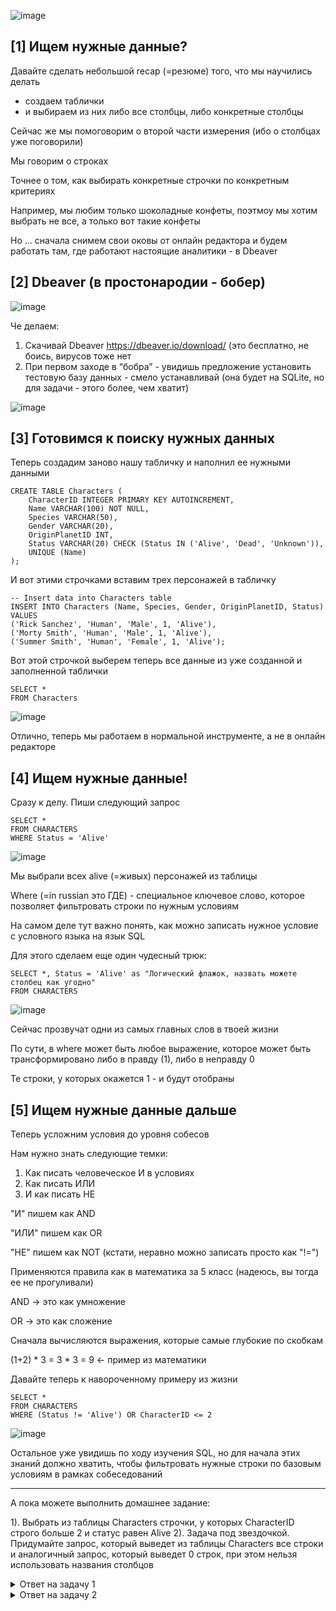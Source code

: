 ![image](https://github.com/user-attachments/assets/844a1b6b-01d3-4683-bcf7-ba28b1b88ebf)

## [1] Ищем нужные данные?

Давайте сделать небольшой recap (=резюме) того, что мы научились делать
- создаем таблички
- и выбираем из них либо все столбцы, либо конкретные столбцы

Сейчас же мы помоговорим о второй части измерения (ибо о столбцах уже поговорили) 

Мы говорим о строках

Точнее о том, как выбирать конкретные строчки по конкретным критериях 

Например, мы любим только шоколадные конфеты, поэтмоу мы хотим выбрать не все, а только вот такие конфеты 

Но ... сначала снимем свои оковы от онлайн редактора и будем работать там, где работают настоящие аналитики - в Dbeaver 


## [2] Dbeaver (в простонародии - бобер)

![image](https://github.com/user-attachments/assets/eb196cc2-e086-449b-8533-6cff26648879)


Че делаем:
1. Скачивай Dbeaver https://dbeaver.io/download/ (это бесплатно, не боись, вирусов тоже нет
2. При первом заходе в “бобра” - увидишь предложение установить тестовую базу данных - смело устанавливай (она будет на SQLite, но для задачи - этого более, чем хватит)

![image](https://github.com/user-attachments/assets/5932452a-0910-404b-9245-770f54fdcbd3)

## [3] Готовимся к поиску нужных данных

Теперь создадим заново нашу табличку и наполнил ее нужными данными

```
CREATE TABLE Characters (
    CharacterID INTEGER PRIMARY KEY AUTOINCREMENT,
    Name VARCHAR(100) NOT NULL,
    Species VARCHAR(50),
    Gender VARCHAR(20),
    OriginPlanetID INT,
    Status VARCHAR(20) CHECK (Status IN ('Alive', 'Dead', 'Unknown')),
    UNIQUE (Name)
);
```

И вот этими строчками вставим трех персонажей в табличку

```
-- Insert data into Characters table
INSERT INTO Characters (Name, Species, Gender, OriginPlanetID, Status) VALUES
('Rick Sanchez', 'Human', 'Male', 1, 'Alive'),
('Morty Smith', 'Human', 'Male', 1, 'Alive'),
('Summer Smith', 'Human', 'Female', 1, 'Alive');
```

Вот этой строчкой выберем теперь все данные из уже созданной и заполненной таблички

```
SELECT *
FROM Characters
```

![image](https://github.com/user-attachments/assets/d92d78f1-a4ab-4f9a-88a7-4909b98e42f2)

Отлично, теперь мы работаем в нормальной инструменте, а не в онлайн редакторе

## [4] Ищем нужные данные!

Сразу к делу. Пиши следующий запрос

```
SELECT * 
FROM CHARACTERS
WHERE Status = 'Alive'
```

![image](https://github.com/user-attachments/assets/4d9ad51f-276d-43f5-a06c-05d33d2d509f)


Мы выбрали всех alive (=живых) персонажей из таблицы 

Where (=in russian это ГДЕ) - специальное ключевое слово, которое позволяет фильтровать строки по нужным условиям

На самом деле тут важно понять, как можно записать нужное условие с условного языка на язык SQL

Для этого сделаем еще один чудесный трюк:


```
SELECT *, Status = 'Alive' as "Логический флажок, назвать можете столбец как угодно"
FROM CHARACTERS
```

![image](https://github.com/user-attachments/assets/341ad098-0aba-46a5-bf26-912d5437f9d6)


Сейчас прозвучат одни из самых главных слов в твоей жизни 

По сути, в where может быть любое выражение, которое может быть трансформировано либо в правду (1), либо в неправду 0

Те строки, у которых окажется 1 - и будут отобраны


## [5] Ищем нужные данные дальше

Теперь усложним условия до уровня собесов

Нам нужно знать следующие темки:
1. Как писать человеческое И в условиях
2. Как писать ИЛИ
3. И как писать НЕ

"И" пишем как AND

"ИЛИ" пишем как OR

"НЕ" пишем как NOT (кстати, неравно можно записать просто как "!=")

Применяются правила как в математика за 5 класс (надеюсь, вы тогда ее не прогуливали) 


AND -> это как умножение

OR -> это как сложение

Сначала вычисляются выражения, которые самые глубокие по скобкам

(1+2) * 3 = 3 * 3 = 9 <- пример из математики

Давайте теперь к навороченному примеру из жизни

```
SELECT *
FROM CHARACTERS
WHERE (Status != 'Alive') OR CharacterID <= 2
```

![image](https://github.com/user-attachments/assets/10127b57-f159-49bb-87db-7fb39af28a02)

Остальное уже увидишь по ходу изучения SQL, но для начала этих знаний должно хватить, чтобы фильтровать нужные строки по базовым условиям в рамках собеседований

-------

А пока можете выполнить домашнее задание:

1). Выбрать из таблицы Characters строчки, у которых CharacterID строго больше 2 и статус равен Alive
2). Задача под звездочкой. Придумайте запрос, который выведет из таблицы Characters все строки и аналогичный запрос, который выведет 0 строк, при этом нельзя использовать названия столбцов

<details>
  <summary>Ответ на задачу 1</summary>
<p>

    SELECT Gender, Name
    FROM Characters
    
 </p>
    
</details>

<details>
  <summary>Ответ на задачу 2</summary>
<p>

    SELECT 9
    FROM Characters
    
 </p>
    
</details>






